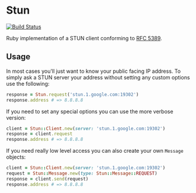 Stun
====

[![Build Status](https://api.travis-ci.org/vanstee/stun.png?branch=master)](https://travis-ci.org/vanstee/stun)

Ruby implementation of a STUN client conforming to [RFC
5389](https://tools.ietf.org/html/rfc5389).

Usage
-----

In most cases you'll just want to know your public facing IP address. To simply
ask a STUN server your address without setting any custom options use the
following:

```ruby
response = Stun.request('stun.1.google.com:19302')
response.address # => 8.8.8.8
```

If you need to set any special options you can use the more verbose version:

```ruby
client = Stun::Client.new(server: 'stun.1.google.com:19302')
response = client.request
response.address # => 8.8.8.8
```

If you need really low level access you can also create your own `Message`
objects:

```ruby
client = Stun::Client.new(server: 'stun.1.google.com:19302')
request = Stun::Message.new(type: Stun::Message::REQUEST)
response = client.send(request)
response.address # => 8.8.8.8
```
